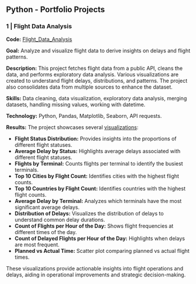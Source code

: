 ## Python - Portfolio Projects

### 1 | Flight Data Analysis
**Code:** [Flight_Data_Analysis](project_folder/Flight_Data_Analysis.py)

**Goal:** Analyze and visualize flight data to derive insights on delays and flight patterns.

**Description:** This project fetches flight data from a public API, cleans the data, and performs exploratory data analysis. Various visualizations are created to understand flight delays, distributions, and patterns. The project also consolidates data from multiple sources to enhance the dataset.

**Skills:** Data cleaning, data visualization, exploratory data analysis, merging datasets, handling missing values, working with datetime.

**Technology:** Python, Pandas, Matplotlib, Seaborn, API requests.

**Results:** The project showcases several [visualizations](output_visualizations_04_08_24):
- **Flight Status Distribution:** Provides insights into the proportions of different flight statuses.
- **Average Delay by Status:** Highlights average delays associated with different flight statuses.
- **Flights by Terminal:** Counts flights per terminal to identify the busiest terminals.
- **Top 10 Cities by Flight Count:** Identifies cities with the highest flight counts.
- **Top 10 Countries by Flight Count:** Identifies countries with the highest flight counts.
- **Average Delay by Terminal:** Analyzes which terminals have the most significant average delays.
- **Distribution of Delays:** Visualizes the distribution of delays to understand common delay durations.
- **Count of Flights per Hour of the Day:** Shows flight frequencies at different times of the day.
- **Count of Delayed Flights per Hour of the Day:** Highlights when delays are most frequent.
- **Planned vs Actual Time:** Scatter plot comparing planned vs actual flight times.

These visualizations provide actionable insights into flight operations and delays, aiding in operational improvements and strategic decision-making.
